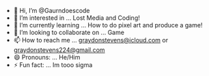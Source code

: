 - 👋 Hi, I’m @Gaurndoescode
- 👀 I’m interested in ... Lost Media and Coding!
- 🌱 I’m currently learning ... How to do pixel art and produce a game!
- 💞️ I’m looking to collaborate on ... Game
- 📫 How to reach me ... graydonstevens@icloud.com or graydonstevens224@gmail.com
- 😄 Pronouns: ... He/Him 
- ⚡ Fun fact: ... Im tooo sigma

<!---
Gaurndoescode/Gaurndoescode is a ✨ special ✨ repository because its `README.md` (this file) appears on your GitHub profile.
You can click the Preview link to take a look at your changes.
--->
